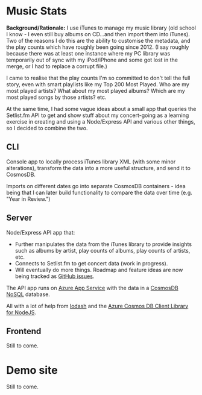 # Music Stats

**Background/Rationale:** I use iTunes to manage my music library (old school I know - I even still buy albums on CD...and then import them into iTunes). Two of the reasons I do this are the ability to customise the metadata, and the play counts which have roughly been going since 2012. (I say roughly because there was at least one instance where my PC library was temporarily out of sync with my iPod/iPhone and some got lost in the merge, or I had to replace a corrupt file.)

I came to realise that the play counts I'm so committed to don't tell the full story, even with smart playlists like my Top 200 Most Played. Who are my most played artists? What about my most played albums? Which are my most played songs by those artists? etc.

At the same time, I had some vague ideas about a small app that queries the Setlist.fm API to get and show stuff about my concert-going as a learning exercise in creating and using a Node/Express API and various other things, so I decided to combine the two.

## CLI
Console app to locally process iTunes library XML (with some minor alterations), transform the data into a more useful structure, and send it to CosmosDB.

Imports on different dates go into separate CosmosDB containers - idea being that I can later build functionality to compare the data over time (e.g. "Year in Review.")

## Server
Node/Express API app that:
- Further manipulates the data from the iTunes library to provide insights such as albums by artist, play counts of albums, play counts of artists, etc.
- Connects to Setlist.fm to get concert data (work in progress). 
- Will eventually do more things. Roadmap and feature ideas are now being tracked as [GitHub issues](https://github.com/doubleedesign/music-stats/issues).

The API app runs on [Azure App Service](https://azure.microsoft.com/en-us/products/app-service) with the data in a [CosmosDB NoSQL](https://azure.microsoft.com/en-au/products/cosmos-db) database.

All with a lot of help from [lodash](https://lodash.com/) and the [Azure Cosmos DB Client Library for NodeJS](https://www.npmjs.com/package/@azure/cosmos). 

## Frontend
Still to come.

# Demo site
Still to come.
